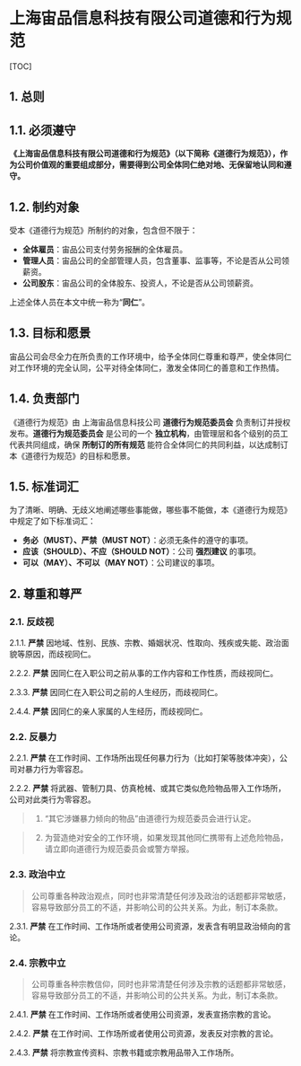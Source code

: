 # 上海宙品信息科技有限公司道德和行为规范

[TOC]

## 1. 总则

## 1.1. 必须遵守

**《上海宙品信息科技有限公司道德和行为规范》（以下简称《道德行为规范》），作为公司价值观的重要组成部分，需要得到公司全体同仁绝对地、无保留地认同和遵守。**

## 1.2. 制约对象

受本《道德行为规范》所制约的对象，包含但不限于：

- **全体雇员**：宙品公司支付劳务报酬的全体雇员。
- **管理人员**：宙品公司的全部管理人员，包含董事、监事等，不论是否从公司领薪资。
- **公司股东**：宙品公司的全体股东、投资人，不论是否从公司领薪资。

上述全体人员在本文中统一称为“**同仁**”。

## 1.3. 目标和愿景

宙品公司会尽全力在所负责的工作环境中，给予全体同仁尊重和尊严，使全体同仁对工作环境的完全认同，公平对待全体同仁，激发全体同仁的善意和工作热情。

## 1.4. 负责部门

《道德行为规范》由 上海宙品信息科技公司 **道德行为规范委员会** 负责制订并授权发布。**道德行为规范委员会** 是公司的一个 **独立机构**，由管理层和各个级别的员工代表共同组成，确保 **所制订的所有规范** 能符合全体同仁的共同利益，以达成制订本《道德行为规范》的目标和愿景。

## 1.5. 标准词汇

为了清晰、明确、无歧义地阐述哪些事能做，哪些事不能做，本《道德行为规范》中规定了如下标准词汇：

- **务必（MUST）、严禁（MUST NOT）**：必须无条件的遵守的事项。
- **应该（SHOULD）、不应（SHOULD NOT）**：公司 **强烈建议** 的事项。
- **可以（MAY）、不可以（MAY NOT）**：公司建议的事项。

## 2. 尊重和尊严

### 2.1. 反歧视

2.1.1. **严禁** 因地域、性别、民族、宗教、婚姻状况、性取向、残疾或失能、政治面貌等原因，而歧视同仁。

2.2.2. **严禁** 因同仁在入职公司之前从事的工作内容和工作性质，而歧视同仁。

2.3.3. **严禁** 因同仁在入职公司之前的人生经历，而歧视同仁。

2.4.4. **严禁** 因同仁的亲人家属的人生经历，而歧视同仁。

### 2.2. 反暴力

2.2.1. **严禁** 在工作时间、工作场所出现任何暴力行为（比如打架等肢体冲突），公司对暴力行为零容忍。

2.2.2. **严禁** 将武器、管制刀具、仿真枪械、或其它类似危险物品带入工作场所，公司对此类行为零容忍。

> 1. “其它涉嫌暴力倾向的物品”由道德行为规范委员会进行认定。

> 2. 为营造绝对安全的工作环境，如果发现其他同仁携带有上述危险物品，请立即向道德行为规范委员会或警方举报。

### 2.3. 政治中立

> 公司尊重各种政治观点，同时也非常清楚任何涉及政治的话题都非常敏感，容易导致部分员工的不适，并影响公司的公共关系。为此，制订本条款。

2.3.1. **严禁** 在工作时间、工作场所或者使用公司资源，发表含有明显政治倾向的言论。

### 2.4. 宗教中立

> 公司尊重各种宗教信仰，同时也非常清楚任何涉及宗教的话题都非常敏感，容易导致部分员工的不适，并影响公司的公共关系。为此，制订本条款。

2.4.1. **严禁** 在工作时间、工作场所或者使用公司资源，发表宣扬宗教的言论。

2.4.2. **严禁** 在工作时间、工作场所或者使用公司资源，发表反对宗教的言论。

2.4.3. **严禁** 将宗教宣传资料、宗教书籍或宗教用品带入工作场所。
